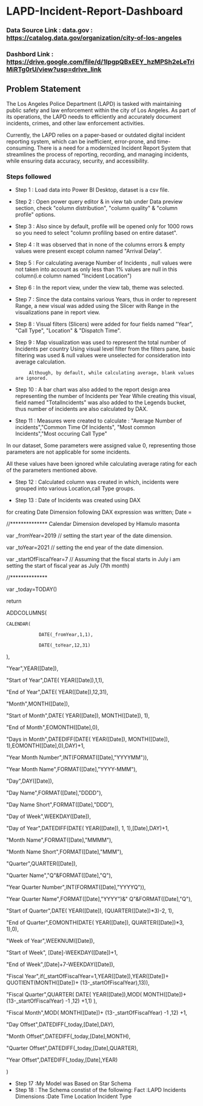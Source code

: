 # LAPD-Incident-Report-Dashboard

### Data Source Link : data.gov : https://catalog.data.gov/organization/city-of-los-angeles
### Dashbord Link : https://drive.google.com/file/d/1IpgpQBxEEY_hzMPSh2eLeTriMiRTg0rU/view?usp=drive_link

## Problem Statement

The Los Angeles Police Department (LAPD) is tasked with maintaining public safety and law enforcement within the city of Los Angeles. As part of its operations, the LAPD needs to efficiently and accurately document incidents, crimes, and other law enforcement activities.

Currently, the LAPD relies on a paper-based or outdated digital incident reporting system, which can be inefficient, error-prone, and time-consuming. There is a need for a modernized Incident Report System that streamlines the process of reporting, recording, and managing incidents, while ensuring data accuracy, security, and accessibility.


### Steps followed 

- Step 1 : Load data into Power BI Desktop, dataset is a csv file.
- Step 2 : Open power query editor & in view tab under Data preview section, check "column distribution", "column quality" & "column profile" options.
- Step 3 : Also since by default, profile will be opened only for 1000 rows so you need to select "column profiling based on entire dataset".
- Step 4 : It was observed that in none of the columns errors & empty values were present except column named "Arrival Delay".
- Step 5 : For calculating average Number of Incidents , null values were not taken into account as only less than 1% values are null in this column(i.e column named "Incident Location") 
- Step 6 : In the report view, under the view tab, theme was selected.
- Step 7 : Since the data contains various Years, thus in order to represent Range, a new visual was added using the Slicer with Range in the visualizations pane in report view. 
- Step 8 : Visual filters (Slicers) were added for four fields named "Year", "Call Type", "Location" & "Dispatch Time".
- Step 9 : Map visualization was used to represent the total number of Incidents per country 
           Using visual level filter from the filters pane, basic filtering was used & null values were unselected for consideration into average calculation.
           
           Although, by default, while calculating average, blank values are ignored.
- Step 10 : A bar chart was also added to the report design area representing the number of Incidents per Year While creating this visual, field named "TotalIncidents" was also added to the Legends bucket, thus number of incidents are also calculated by DAX. 
- Step 11 : Measures were created to calculate : "Average Number of incidents","Common Time Of Incidents", "Most common Incidents","Most occuring Call Type"
  
  
In our dataset, Some parameters were assigned value 0, representing those parameters are not applicable for some incidents.

All these values have been ignored while calculating average rating for each of the parameters mentioned above.

- Step 12 : Calculated column was created in which, incidents were grouped into various Location,call Type groups.

- Step 13 : Date of Incidents was created using DAX

for creating Date Dimension following DAX expression was written;
  Date =
 
//************** Calendar Dimension developed by Hlamulo masonta
 
var _fromYear=2019 // setting the start year of the date dimension.
 
var _toYear=2021   // setting the end year of the date dimension.
 
var _startOfFiscalYear=7 // Assuming that the fiscal starts in July i am setting the start of fiscal year as July (7th month)
 
//**************
 
var _today=TODAY()
 
return
 
ADDCOLUMNS(
 
    CALENDAR(
 
                DATE(_fromYear,1,1),
 
                DATE(_toYear,12,31)
 
),
 
"Year",YEAR([Date]),
 
"Start of Year",DATE( YEAR([Date]),1,1),
 
"End of Year",DATE( YEAR([Date]),12,31),
 
"Month",MONTH([Date]),
 
"Start of Month",DATE( YEAR([Date]), MONTH([Date]), 1),
 
"End of Month",EOMONTH([Date],0),
 
"Days in Month",DATEDIFF(DATE( YEAR([Date]), MONTH([Date]), 1),EOMONTH([Date],0),DAY)+1,
 
"Year Month Number",INT(FORMAT([Date],"YYYYMM")),
 
"Year Month Name",FORMAT([Date],"YYYY-MMM"),
 
"Day",DAY([Date]),
 
"Day Name",FORMAT([Date],"DDDD"),
 
"Day Name Short",FORMAT([Date],"DDD"),
 
"Day of Week",WEEKDAY([Date]),
 
"Day of Year",DATEDIFF(DATE( YEAR([Date]), 1, 1),[Date],DAY)+1,
 
"Month Name",FORMAT([Date],"MMMM"),
 
"Month Name Short",FORMAT([Date],"MMM"),
 
"Quarter",QUARTER([Date]),
 
"Quarter Name","Q"&FORMAT([Date],"Q"),
 
"Year Quarter Number",INT(FORMAT([Date],"YYYYQ")),
 
"Year Quarter Name",FORMAT([Date],"YYYY")&" Q"&FORMAT([Date],"Q"),
 
"Start of Quarter",DATE( YEAR([Date]), (QUARTER([Date])*3)-2, 1),
 
"End of Quarter",EOMONTH(DATE( YEAR([Date]), QUARTER([Date])*3, 1),0),
 
"Week of Year",WEEKNUM([Date]),
 
"Start of Week", [Date]-WEEKDAY([Date])+1,
 
"End of Week",[Date]+7-WEEKDAY([Date]),
 
"Fiscal Year",if(_startOfFiscalYear=1,YEAR([Date]),YEAR([Date])+ QUOTIENT(MONTH([Date])+ (13-_startOfFiscalYear),13)),
 
"Fiscal Quarter",QUARTER( DATE( YEAR([Date]),MOD( MONTH([Date])+ (13-_startOfFiscalYear) -1 ,12) +1,1) ),
 
"Fiscal Month",MOD( MONTH([Date])+ (13-_startOfFiscalYear) -1 ,12) +1,
 
"Day Offset",DATEDIFF(_today,[Date],DAY),
 
"Month Offset",DATEDIFF(_today,[Date],MONTH),
 
"Quarter Offset",DATEDIFF(_today,[Date],QUARTER),
 
"Year Offset",DATEDIFF(_today,[Date],YEAR)
 
)
 
 - Step 17 :My Model was Based on Star Schema
 - Step 18 : The Schema constist of the following:
        Fact 	:LAPD Incidents
	Dimensions	:Date
				 Time
				 Location
				 Incident Type
